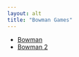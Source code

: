 ```yaml
---
layout: alt
title: "Bowman Games"
---
```


<ul>
    <li><a href="bowman1/">Bowman</a></li>
    <li><a href="bowman2/">Bowman 2</a></li>

</ul>
